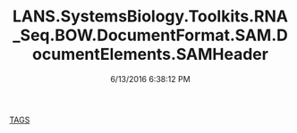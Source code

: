 ﻿---
title: LANS.SystemsBiology.Toolkits.RNA_Seq.BOW.DocumentFormat.SAM.DocumentElements.SAMHeader
date: 6/13/2016 6:38:12 PM
---

[TAGS](T-LANS.SystemsBiology.Toolkits.RNA_Seq.BOW.DocumentFormat.SAM.DocumentElements.SAMHeader.TAGS.html)
